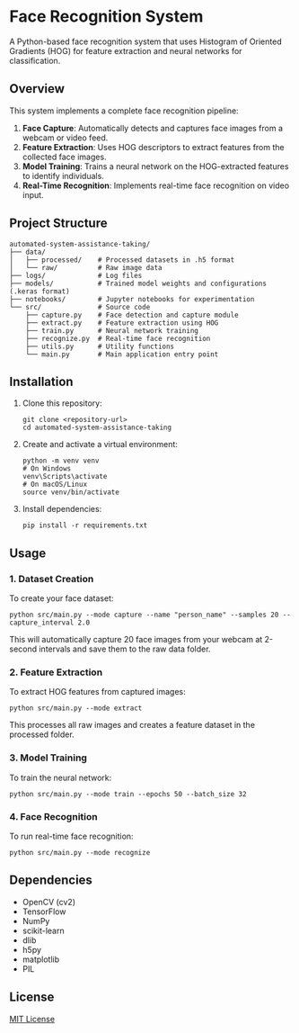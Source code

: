 # Face Recognition System

A Python-based face recognition system that uses Histogram of Oriented Gradients (HOG) for feature extraction and neural networks for classification.

## Overview

This system implements a complete face recognition pipeline:

1. **Face Capture**: Automatically detects and captures face images from a webcam or video feed.
2. **Feature Extraction**: Uses HOG descriptors to extract features from the collected face images.
3. **Model Training**: Trains a neural network on the HOG-extracted features to identify individuals.
4. **Real-Time Recognition**: Implements real-time face recognition on video input.

## Project Structure

```
automated-system-assistance-taking/
├── data/
│   ├── processed/    # Processed datasets in .h5 format
│   └── raw/          # Raw image data
├── logs/             # Log files
├── models/           # Trained model weights and configurations (.keras format)
├── notebooks/        # Jupyter notebooks for experimentation
└── src/              # Source code
    ├── capture.py    # Face detection and capture module
    ├── extract.py    # Feature extraction using HOG
    ├── train.py      # Neural network training
    ├── recognize.py  # Real-time face recognition
    ├── utils.py      # Utility functions
    └── main.py       # Main application entry point
```

## Installation

1. Clone this repository:
   ```
   git clone <repository-url>
   cd automated-system-assistance-taking
   ```

2. Create and activate a virtual environment:
   ```
   python -m venv venv
   # On Windows
   venv\Scripts\activate
   # On macOS/Linux
   source venv/bin/activate
   ```

3. Install dependencies:
   ```
   pip install -r requirements.txt
   ```

## Usage

### 1. Dataset Creation

To create your face dataset:

```
python src/main.py --mode capture --name "person_name" --samples 20 --capture_interval 2.0
```

This will automatically capture 20 face images from your webcam at 2-second intervals and save them to the raw data folder.

### 2. Feature Extraction

To extract HOG features from captured images:

```
python src/main.py --mode extract
```

This processes all raw images and creates a feature dataset in the processed folder.

### 3. Model Training

To train the neural network:

```
python src/main.py --mode train --epochs 50 --batch_size 32
```

### 4. Face Recognition

To run real-time face recognition:

```
python src/main.py --mode recognize
```

## Dependencies

- OpenCV (cv2)
- TensorFlow
- NumPy
- scikit-learn
- dlib
- h5py
- matplotlib
- PIL

## License

[MIT License](LICENSE)
